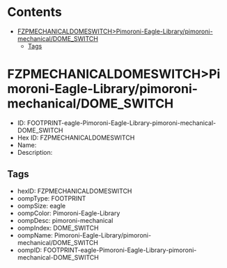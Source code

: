 



Contents
========

* [FZPMECHANICALDOMESWITCH>Pimoroni-Eagle-Library/pimoroni-mechanical/DOME_SWITCH](#fzpmechanicaldomeswitchpimoroni-eagle-librarypimoroni-mechanicaldome_switch)
	* [Tags](#tags)

# FZPMECHANICALDOMESWITCH>Pimoroni-Eagle-Library/pimoroni-mechanical/DOME_SWITCH

- ID: FOOTPRINT-eagle-Pimoroni-Eagle-Library-pimoroni-mechanical-DOME_SWITCH
- Hex ID: FZPMECHANICALDOMESWITCH
- Name: 
- Description: 

## Tags

- hexID: FZPMECHANICALDOMESWITCH
- oompType: FOOTPRINT
- oompSize: eagle
- oompColor: Pimoroni-Eagle-Library
- oompDesc: pimoroni-mechanical
- oompIndex: DOME_SWITCH
- oompName: Pimoroni-Eagle-Library/pimoroni-mechanical/DOME_SWITCH
- oompID: FOOTPRINT-eagle-Pimoroni-Eagle-Library-pimoroni-mechanical-DOME_SWITCH
